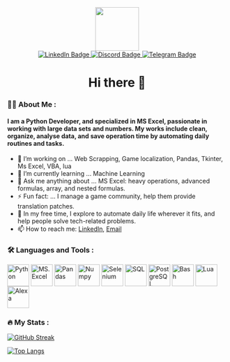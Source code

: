 <div id="header" align="center">
  <img src="https://media.giphy.com/media/M9gbBd9nbDrOTu1Mqx/giphy.gif" width="100"/>
</div>

<div id="badges" align="center">
  <a href="your-linkedin-URL">
    <img src="https://img.shields.io/badge/LinkedIn-blue?style=for-the-badge&logo=linkedin&logoColor=white" alt="LinkedIn Badge"/>
  </a>
  <a href="your-youtube-URL">
    <img src="https://img.shields.io/badge/Discord-blueviolet?style=for-the-badge&logo=discord&logoColor=white" alt="Discord Badge"/>
  </a>
  <a href="your-twitter-URL">
    <img src="https://img.shields.io/badge/Telegram-0088cc?style=for-the-badge&logo=telegram&logoColor=white" alt="Telegram Badge"/>
  </a>
</div>

<h1 align="center">Hi there 👋</h1>

### :man_technologist: About Me :
#### I am a Python Developer, and specialized in MS Excel, passionate in working with large data sets and numbers. My works include clean, organize, analyse data, and save operation time by automating daily routines and tasks.

- 🔭 I’m working on ... Web Scrapping, Game localization, Pandas, Tkinter, Ms Excel, VBA, lua
- 🌱 I’m currently learning ... Machine Learning
- 💬 Ask me anything about ... MS Excel: heavy operations, advanced formulas, array, and nested formulas.
- ⚡ Fun fact: ... I manage a game community, help them provide translation patches.
- 🤾 In my free time, I explore to automate daily life wherever it fits, and help people solve tech-related problems.
- 📫 How to reach me: [LinkedIn](https://www.linkedin.com/in/girupakaran-thivaharan-605491254/), [Email](mailto:giru3091@yahoo.com)

### :hammer_and_wrench: Languages and Tools :
<a href="URL_REDIRECT" target="blank" class="disabled"><img align="center" src="https://img.icons8.com/color/512/python.png" height="50" title="Python" /></a>
<a href="URL_REDIRECT" target="blank"><img align="center" src="https://img.icons8.com/color/512/ms-excel.png" height="50" title="MS.Excel" /></a>
<a href="URL_REDIRECT" target="blank"><img align="center" src="https://img.icons8.com/color/512/pandas.png" height="50" title="Pandas" /></a>
<a href="URL_REDIRECT" target="blank"><img align="center" src="https://img.icons8.com/color/512/numpy.png" height="50" title="Numpy" /></a>
<a href="URL_REDIRECT" target="blank"><img align="center" src="https://img.icons8.com/color/512/selenium-test-automation.png" height="50" title="Selenium" /></a>
<a href="URL_REDIRECT" target="blank"><img align="center" src="https://img.icons8.com/external-soft-fill-juicy-fish/512/external-sql-coding-and-development-soft-fill-soft-fill-juicy-fish.png" height="50" title="SQL"/></a>
<a href="URL_REDIRECT" target="blank"><img align="center" src="https://img.icons8.com/color/512/postgreesql.png" height="50" title="PostgreSQL" /></a>
<a href="URL_REDIRECT" target="blank"><img align="center" src="https://img.icons8.com/color/512/console.png" height="50" title="Bash" /></a>
<a href="URL_REDIRECT" target="blank"><img align="center" src="https://img.icons8.com/nolan/512/lua-language.png" height="50" title="Lua" /></a>
<a href="URL_REDIRECT" target="blank"><img align="center" src="https://img.icons8.com/color/512/amazon-alexa-logo.png" height="50" title="Alexa" /></a>


### :fire: My Stats :

[![GitHub Streak](http://github-readme-streak-stats.herokuapp.com?user=Giru-Han&theme=dark&background=000000)](https://git.io/streak-stats)

[![Top Langs](https://github-readme-stats.vercel.app/api/top-langs/?username=Giru-Han&layout=compact&theme=vision-friendly-dark)](https://github.com/anuraghazra/github-readme-stats)

<!--

<div align="center">
  <img src="https://media.giphy.com/media/dWesBcTLavkZuG35MI/giphy.gif" width="600" height="300"/>
</div>

**Giru-Han/giru-han** is a ✨ _special_ ✨ repository because its `README.md` (this file) appears on your GitHub profile.
- 👯 I’m looking to collaborate on ...
Here are some ideas to get you started:

<div>
  <img src="https://github.com/devicons/devicon/blob/master/icons/java/java-original-wordmark.svg" title="Java" alt="Java" width="40" height="40"/>&nbsp;
  <img src="https://github.com/devicons/devicon/blob/master/icons/react/react-original-wordmark.svg" title="React" alt="React" width="40" height="40"/>&nbsp;
  <img src="https://github.com/devicons/devicon/blob/master/icons/spring/spring-original-wordmark.svg" title="Spring" alt="Spring" width="40" height="40"/>&nbsp;
  <img src="https://github.com/devicons/devicon/blob/master/icons/materialui/materialui-original.svg" title="Material UI" alt="Material UI" width="40" height="40"/>&nbsp;
  <img src="https://github.com/devicons/devicon/blob/master/icons/flutter/flutter-original.svg" title="Flutter" alt="Flutter" width="40" height="40"/>&nbsp;
  <img src="https://github.com/devicons/devicon/blob/master/icons/redux/redux-original.svg" title="Redux" alt="Redux " width="40" height="40"/>&nbsp;
  <img src="https://github.com/devicons/devicon/blob/master/icons/css3/css3-plain-wordmark.svg"  title="CSS3" alt="CSS" width="40" height="40"/>&nbsp;
  <img src="https://github.com/devicons/devicon/blob/master/icons/html5/html5-original.svg" title="HTML5" alt="HTML" width="40" height="40"/>&nbsp;
  <img src="https://github.com/devicons/devicon/blob/master/icons/javascript/javascript-original.svg" title="JavaScript" alt="JavaScript" width="40" height="40"/>&nbsp;
  <img src="https://github.com/devicons/devicon/blob/master/icons/firebase/firebase-plain-wordmark.svg" title="Firebase" alt="Firebase" width="40" height="40"/>&nbsp;
  <img src="https://github.com/devicons/devicon/blob/master/icons/gatsby/gatsby-original.svg" title="Gatsby"  alt="Gatsby" width="40" height="40"/>&nbsp;
  <img src="https://github.com/devicons/devicon/blob/master/icons/mysql/mysql-original-wordmark.svg" title="MySQL"  alt="MySQL" width="40" height="40"/>&nbsp;
  <img src="https://github.com/devicons/devicon/blob/master/icons/nodejs/nodejs-original-wordmark.svg" title="NodeJS" alt="NodeJS" width="40" height="40"/>&nbsp;
  <img src="https://github.com/devicons/devicon/blob/master/icons/amazonwebservices/amazonwebservices-plain-wordmark.svg" title="AWS" alt="AWS" width="40" height="40"/>&nbsp;
  <img src="https://github.com/devicons/devicon/blob/master/icons/git/git-original-wordmark.svg" title="Git" **alt="Git" width="40" height="40"/>
</div>
-->
